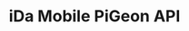---
title: iDa Mobile PiGeon API

language_tabs:
  - xml : WSDL

toc_footers:
  - <a href='http://www.idamob.ru'>@ copyright iDa Mobile 2016</a>

includes:
  - pigeon/description
  - pigeon/requestProToBank
  - pigeon/checkSubscriptionAuthorized
  - pigeon/authorizeSubscription
  - pigeon/verifySubscriptionAuthorization
  - pigeon/requestPigeonToBank
  - pigeon/reportNotificationExpired
  - pigeon/requestBankToPigeon
  - pigeon/sendNotification
  - pigeon/getNotificationDetails
  - pigeon/getDeliveryStatus
  - pigeon/deleteSubscription
  - pigeon/checkSubscriptionExists
  - pigeon/dataStructs
  - pigeon/pushContent
  - pigeon/pushType
  - pigeon/pushDetails
  - pigeon/faq

search: true
---